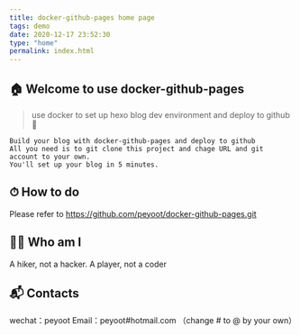 ```yaml
---
title: docker-github-pages home page
tags: demo
date: 2020-12-17 23:52:30
type: "home"
permalink: index.html
---
```


## 🏠 Welcome to use docker-github-pages
> use docker to set up hexo blog dev environment and deploy to github 🤝

    Build your blog with docker-github-pages and deploy to github
    All you need is to git clone this project and chage URL and git account to your own.
    You'll set up your blog in 5 minutes.

## ⏱ How to do

Please refer to https://github.com/peyoot/docker-github-pages.git

## 👨‍💻 Who am I
A hiker, not a hacker.
A player, not a coder


## 📬 Contacts

wechat：peyoot 
Email：peyoot#hotmail.com （change # to @ by your own）
